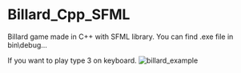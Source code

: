 # Billard_Cpp_SFML
Billard game made in C++ with SFML library.
You can find .exe file in bin\debug...

If you want to play type 3 on keyboard.
![billard_example](https://user-images.githubusercontent.com/75490317/118403759-2e0b0a80-b670-11eb-8ceb-1dfc6d2ad678.PNG)



